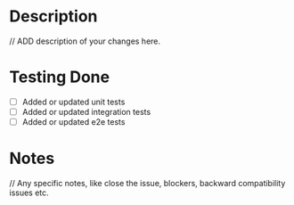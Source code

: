 # Description
// ADD description of your changes here.

# Testing Done
* [ ] Added or updated unit tests
* [ ] Added or updated integration tests
* [ ] Added or updated e2e tests

# Notes
// Any specific notes, like close the issue, blockers, backward compatibility issues etc.
